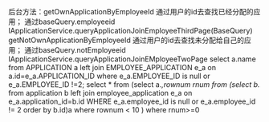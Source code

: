 后台方法：getOwnApplicationByEmployeeId    通过用户的id去查找已经分配的应用；
									通过baseQuery.employeeid    IApplicationService.queryApplicationJoinEmployeeThirdPage(BaseQuery)
					 getNotOwnApplicationByEmployeeId  通过用户的id去查找未分配给自己的应用；
					 				通过baseQuery.notEmployeeid IApplicationService.queryApplicationJoinEMployeeTwoPage
					 				select a.name from APPLICATION a left join EMPLOYEE_APPLICATION e_a on a.id=e_a.APPLICATION_ID where e_a.EMPLOYEE_ID is null or e_a.EMPLOYEE_ID !=2;
                                 select * from (select a.*,rownum rnum from (select b.* from application b left join employee_application e_a on e_a.application_id=b.id WHERE e_a.employee_id is null or e_a.employee_id != 2 order by b.id)a where rownum < 10 ) where rnum>=0 